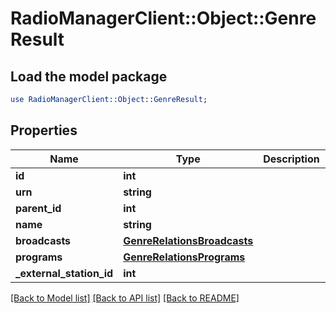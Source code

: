 # RadioManagerClient::Object::GenreResult

## Load the model package
```perl
use RadioManagerClient::Object::GenreResult;
```

## Properties
Name | Type | Description | Notes
------------ | ------------- | ------------- | -------------
**id** | **int** |  | 
**urn** | **string** |  | [optional] 
**parent_id** | **int** |  | [optional] 
**name** | **string** |  | 
**broadcasts** | [**GenreRelationsBroadcasts**](GenreRelationsBroadcasts.md) |  | [optional] 
**programs** | [**GenreRelationsPrograms**](GenreRelationsPrograms.md) |  | [optional] 
**_external_station_id** | **int** |  | [optional] 

[[Back to Model list]](../README.md#documentation-for-models) [[Back to API list]](../README.md#documentation-for-api-endpoints) [[Back to README]](../README.md)


